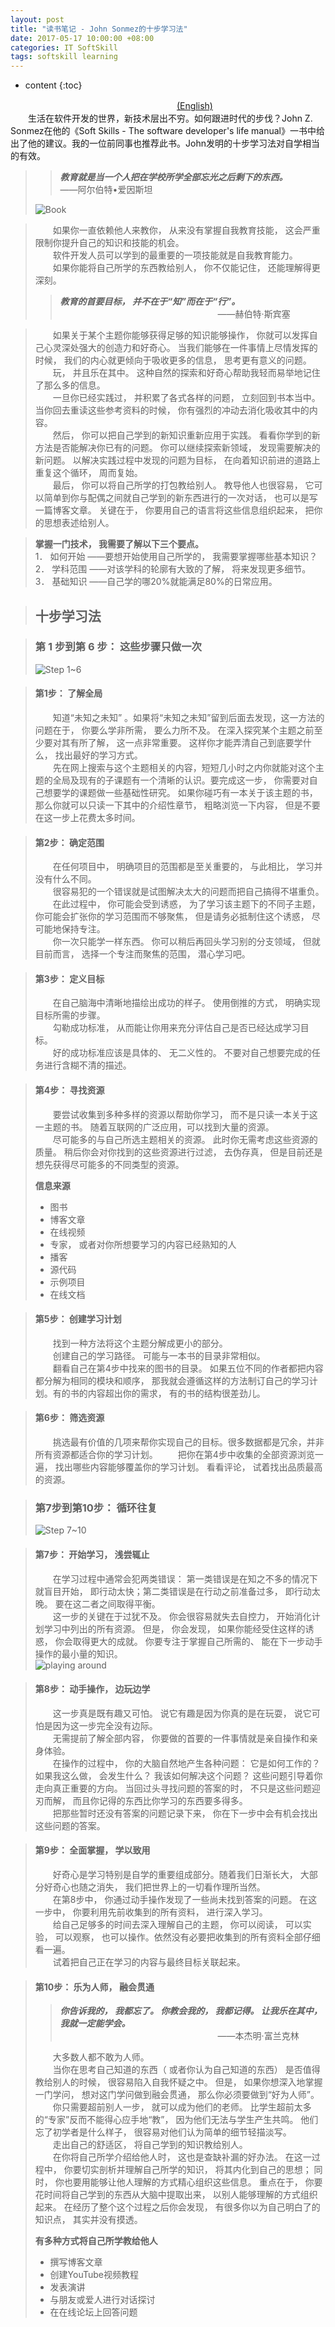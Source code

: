 ```yaml
---
layout: post
title: "读书笔记 - John Sonmez的十步学习法"
date: 2017-05-17 10:00:00 +08:00
categories: IT SoftSkill
tags: softskill learning
---
```


* content
{:toc}

　　　　　　　　　　　　　　　　　　　[(English)](../softskill-ten-steps-learning-approach/)  
　　生活在软件开发的世界，新技术层出不穷。如何跟进时代的步伐？John Z. Sonmez在他的《Soft Skills - The software developer's life manual》一书中给出了他的建议。我的一位前同事也推荐此书。John发明的十步学习法对自学相当的有效。

>> ***教育就是当一个人把在学校所学全部忘光之后剩下的东西。***
>> 　　　　　　　　　　　　　　　　　　——阿尔伯特•爱因斯坦
>
> ![Book](http://eastmanjian.cn/blog/resources/img/10step_learning/sw_softskill_book.png)




> 　　如果你一直依赖他人来教你， 从来没有掌握自我教育技能， 这会严重限制你提升自己的知识和技能的机会。  
> 　　软件开发人员可以学到的最重要的一项技能就是自我教育能力。  
> 　　如果你能将自己所学的东西教给别人， 你不仅能记住， 还能理解得更深刻。 
>> ***教育的首要目标， 并不在于“知”而在于“行”。***  
>> 　　　　　　　　　　　　　　　　　　——赫伯特·斯宾塞  

> 　　如果关于某个主题你能够获得足够的知识能够操作， 你就可以发挥自己心灵深处强大的创造力和好奇心。 当我们能够在一件事情上尽情发挥的时候， 我们的内心就更倾向于吸收更多的信息， 思考更有意义的问题。  
> 　　玩， 并且乐在其中。 这种自然的探索和好奇心帮助我轻而易举地记住了那么多的信息。  
> 　　一旦你已经实践过， 并积累了各式各样的问题， 立刻回到书本当中。 当你回去重读这些参考资料的时候， 你有强烈的冲动去消化吸收其中的内容。   
> 　　然后， 你可以把自己学到的新知识重新应用于实践。 看看你学到的新方法是否能解决你已有的问题。 你可以继续探索新领域， 发现需要解决的新问题。 以解决实践过程中发现的问题为目标， 在向着知识前进的道路上重复这个循环， 周而复始。  
> 　　最后， 你可以将自己所学的打包教给别人。 教导他人也很容易， 它可以简单到你与配偶之间就自己学到的新东西进行的一次对话， 也可以是写一篇博客文章。 关键在于， 你要用自己的语言将这些信息组织起来， 把你的思想表述给别人。  

> **掌握一门技术， 我需要了解以下三个要点。**  
> 1． 如何开始 ——要想开始使用自己所学的， 我需要掌握哪些基本知识？  
> 2． 学科范围 ——对该学科的轮廓有大致的了解， 将来发现更多细节。  
> 3． 基础知识 ——自己学的哪20%就能满足80%的日常应用。

> ## 十步学习法

> ### 第 1 步到第 6 步： 这些步骤只做一次  
> ![Step 1~6](http://eastmanjian.cn/blog/resources/img/10step_learning/step_1-6_en.png)

> #### 第1步： 了解全局  
> 　　知道“未知之未知” 。如果将“未知之未知”留到后面去发现，这一方法的问题在于， 你要么学非所需， 要么力所不及。 在深入探究某个主题之前至少要对其有所了解， 这一点非常重要。 这样你才能弄清自己到底要学什么， 找出最好的学习方式。  
> 　　先在网上搜索与这个主题相关的内容，短短几小时之内你就能对这个主题的全局及现有的子课题有一个清晰的认识。要完成这一步， 你需要对自己想要学的课题做一些基础性研究。 如果你碰巧有一本关于该主题的书， 那么你就可以只读一下其中的介绍性章节， 粗略浏览一下内容， 但是不要在这一步上花费太多时间。  

> #### 第2步： 确定范围  
> 　　在任何项目中， 明确项目的范围都是至关重要的， 与此相比， 学习并没有什么不同。  
> 　　很容易犯的一个错误就是试图解决太大的问题而把自己搞得不堪重负。   
> 　　在此过程中， 你可能会受到诱惑， 为了学习该主题下的不同子主题， 你可能会扩张你的学习范围而不够聚焦， 但是请务必抵制住这个诱惑， 尽可能地保持专注。   
> 　　你一次只能学一样东西。 你可以稍后再回头学习别的分支领域， 但就目前而言， 选择一个专注而聚焦的范围， 潜心学习吧。

> #### 第3步： 定义目标  
> 　　在自己脑海中清晰地描绘出成功的样子。 使用倒推的方式， 明确实现目标所需的步骤。  
> 　　勾勒成功标准， 从而能让你用来充分评估自己是否已经达成学习目标。  
> 　　好的成功标准应该是具体的、 无二义性的。 不要对自己想要完成的任务进行含糊不清的描述。 

> #### 第4步： 寻找资源  
> 　　要尝试收集到多种多样的资源以帮助你学习， 而不是只读一本关于这一主题的书。 随着互联网的广泛应用，可以找到大量的资源。  
> 　　尽可能多的与自己所选主题相关的资源。 此时你无需考虑这些资源的质量。 稍后你会对你找到的这些资源进行过滤， 去伪存真， 但是目前还是想先获得尽可能多的不同类型的资源。  
>  
> **信息来源**  
> * 图书  
> * 博客文章  
> * 在线视频  
> * 专家， 或者对你所想要学习的内容已经熟知的人  
> * 播客  
> * 源代码  
> * 示例项目  
> * 在线文档  

> #### 第5步： 创建学习计划  
> 　　找到一种方法将这个主题分解成更小的部分。   
> 　　创建自己的学习路径。 可能与一本书的目录非常相似。  
> 　　翻看自己在第4步中找来的图书的目录。 如果五位不同的作者都把内容都分解为相同的模块和顺序， 那我就会遵循这样的方法制订自己的学习计划。有的书的内容超出你的需求， 有的书的结构很差劲儿。  

> #### 第6步： 筛选资源  
> 　　挑选最有价值的几项来帮你实现自己的目标。很多数据都是冗余，并非所有资源都适合你的学习计划。
> 　　把你在第4步中收集的全部资源浏览一遍， 找出哪些内容能够覆盖你的学习计划。 看看评论， 试着找出品质最高的资源。 

> ### 第7步到第10步： 循环往复  
> ![Step 7~10](http://eastmanjian.cn/blog/resources/img/10step_learning/step_7-10_en.png)

> #### 第7步： 开始学习， 浅尝辄止  
> 　　在学习过程中通常会犯两类错误： 第一类错误是在知之不多的情况下就盲目开始， 即行动太快；第二类错误是在行动之前准备过多， 即行动太晚。 要在这二者之间取得平衡。  
> 　　这一步的关键在于过犹不及。 你会很容易就失去自控力， 开始消化计划学习中列出的所有资源。 但是， 你会发现， 如果你能经受住这样的诱惑， 你会取得更大的成就。 你要专注于掌握自己所需的、 能在下一步动手操作的最小量的知识。   
> ![playing around](http://eastmanjian.cn/blog/resources/img/10step_learning/playing_around.png)

> #### 第8步： 动手操作， 边玩边学  
> 　　这一步真是既有趣又可怕。 说它有趣是因为你真的是在玩耍， 说它可怕是因为这一步完全没有边际。   
> 　　无需提前了解全部内容， 你要做的首要的一件事情就是亲自操作和亲身体验。  
> 　　在操作的过程中， 你的大脑自然地产生各种问题： 它是如何工作的？ 如果我这么做， 会发生什么？ 我该如何解决这个问题？ 这些问题引导着你走向真正重要的方向。 当回过头寻找问题的答案的时， 不只是这些问题迎刃而解， 而且你记得的东西比你学习的东西要多得多。  
> 　　把那些暂时还没有答案的问题记录下来， 你在下一步中会有机会找出这些问题的答案。  

> #### 第9步： 全面掌握， 学以致用  
> 　　好奇心是学习特别是自学的重要组成部分。随着我们日渐长大， 大部分好奇心也随之消失， 我们把世界上的一切看作理所当然。   
> 　　在第8步中， 你通过动手操作发现了一些尚未找到答案的问题。 在这一步中， 你要利用先前收集到的所有资料， 进行深入学习。  
> 　　给自己足够多的时间去深入理解自己的主题， 你可以阅读， 可以实验， 可以观察， 也可以操作。依然没有必要把收集到的所有资料全部仔细看一遍。  
> 　　试着把自己正在学习的内容与最终目标关联起来。  

> #### 第10步： 乐为人师， 融会贯通  
>> ***你告诉我的， 我都忘了。 你教会我的， 我都记得。 让我乐在其中， 我就一定能学会。***  
>> 　　　　　　　　　　　　　　　　　　——本杰明·富兰克林    
>
> 　　大多数人都不敢为人师。  
> 　　当你在思考自己知道的东西（ 或者你认为自己知道的东西） 是否值得教给别人的时候， 很容易陷入自我怀疑之中。 但是， 如果你想深入地掌握一门学问， 想对这门学问做到融会贯通， 那么你必须要做到“好为人师”。     
> 　　你只需要超前别人一步， 就可以成为他们的老师。 比学生超前太多的“专家”反而不能得心应手地“教”， 因为他们无法与学生产生共鸣。 他们忘了初学者是什么样子， 很容易对他们认为简单的细节轻描淡写。  
> 　　走出自己的舒适区， 将自己学到的知识教给别人。   
> 　　在你将自己所学介绍给他人时， 这也是查缺补漏的好办法。 在这一过程中， 你要切实剖析并理解自己所学的知识， 将其内化到自己的思想； 同时， 你也要用能够让他人理解的方式精心组织这些信息。 重点在于， 你要花时间将自己学到的东西从大脑中提取出来， 以别人能够理解的方式组织起来。 在经历了整个这个过程之后你会发现， 有很多你以为自己明白了的知识点， 其实并没有摸透。   
>  
> **有多种方式将自己所学教给他人**   
> * 撰写博客文章  
> * 创建YouTube视频教程  
> * 发表演讲  
> * 与朋友或爱人进行对话探讨  
> * 在在线论坛上回答问题  

